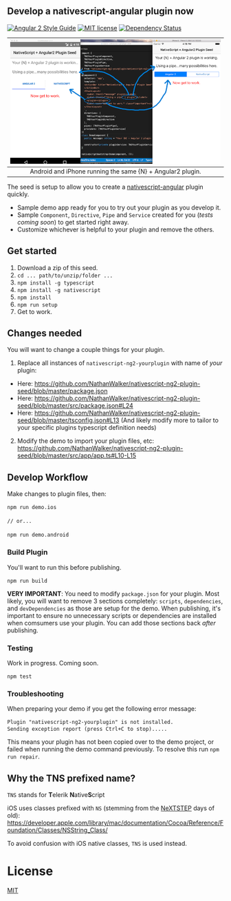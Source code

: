 ## Develop a nativescript-angular plugin now

[![Angular 2 Style Guide](https://mgechev.github.io/angular2-style-guide/images/badge.svg)](https://github.com/mgechev/angular2-style-guide)
[![MIT license](http://img.shields.io/badge/license-MIT-brightgreen.svg)](http://opensource.org/licenses/MIT)
[![Dependency Status](https://david-dm.org/NathanWalker/nativescript-ng2-plugin-seed/status.svg)](https://david-dm.org/NathanWalker/nativescript-ng2-plugin-seed#info=dependencies)

| ![Demo](/resources/demo.png) |
| :---: |
| Android and iPhone running the same {N} + Angular2 plugin. |

The seed is setup to allow you to create a [nativescript-angular](https://github.com/NativeScript/nativescript-angular) plugin quickly.

* Sample demo app ready for you to try out your plugin as you develop it.
* Sample `Component`, `Directive`, `Pipe` and `Service` created for you (*tests coming soon*) to get started right away.
* Customize whichever is helpful to your plugin and remove the others.

## Get started

1. Download a zip of this seed.
2. `cd ... path/to/unzip/folder ...`
3. `npm install -g typescript`
4. `npm install -g nativescript`
5. `npm install`
6. `npm run setup`
7. Get to work.

## Changes needed

You will want to change a couple things for your plugin.

1. Replace all instances of `nativescript-ng2-yourplugin` with name of *your* plugin:
  * Here: https://github.com/NathanWalker/nativescript-ng2-plugin-seed/blob/master/package.json
  * Here: https://github.com/NathanWalker/nativescript-ng2-plugin-seed/blob/master/src/package.json#L24
  * Here: https://github.com/NathanWalker/nativescript-ng2-plugin-seed/blob/master/tsconfig.json#L13 (And likely modify more to tailor to your specific plugins typescript definition needs)
2. Modify the demo to import your plugin files, etc: https://github.com/NathanWalker/nativescript-ng2-plugin-seed/blob/master/src/app/app.ts#L10-L15

## Develop Workflow

Make changes to plugin files, then:

```
npm run demo.ios

// or...

npm run demo.android
```

### Build Plugin

You'll want to run this before publishing.

```
npm run build
```

**VERY IMPORTANT**: You need to modify `package.json` for your plugin. Most likely, you will want to remove 3 sections completely: `scripts`, `dependencies`, and `devDependencies` as those are setup for the demo. When publishing, it's important to ensure no unnecessary scripts or dependencies are installed when comsumers use your plugin. You can add those sections back *after* publishing.

### Testing

Work in progress. Coming soon.

```
npm test
```
### Troubleshooting

When preparing your demo if you get the following error message:

```
Plugin "nativescript-ng2-yourplugin" is not installed.
Sending exception report (press Ctrl+C to stop).....
```
This means your plugin has not been copied over to the demo project, or failed when running the demo command previously. To resolve this run ``npm run repair``.

## Why the TNS prefixed name?

`TNS` stands for **T**elerik **N**ative**S**cript

iOS uses classes prefixed with `NS` (stemming from the [NeXTSTEP](https://en.wikipedia.org/wiki/NeXTSTEP) days of old):
https://developer.apple.com/library/mac/documentation/Cocoa/Reference/Foundation/Classes/NSString_Class/

To avoid confusion with iOS native classes, `TNS` is used instead.

# License

[MIT](/LICENSE)
